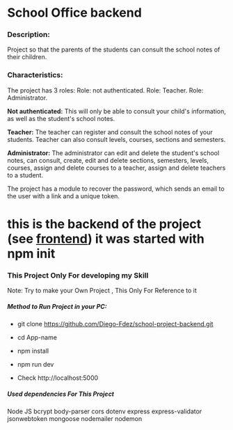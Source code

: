 # School Office backend

### Description:

Project so that the parents of the students can consult the school notes of their children.

### Characteristics:

The project has 3 roles:
Role: not authenticated.
Role: Teacher.
Role: Administrator.

<strong>Not authenticated:</strong> This will only be able to consult your child's information, as well as the student's school notes.

<strong>Teacher:</strong> The teacher can register and consult the school notes of your students. Teacher can also consult levels, courses, sections and semesters.

<strong>Administrator:</strong> The administrator can edit and delete the student's school notes, can consult, create, edit and delete sections, semesters, levels, courses, assign and delete courses to a teacher, assign and delete teachers to a student.

The project has a module to recover the password, which sends an email to the user with a link and a unique token.

# this is the backend of the project (see [frontend](https://github.com/Diego-Fdez/school-app 'frontend')) it was started with npm init

### This Project Only For developing my Skill

Note: Try to make your Own Project , This Only For Reference to it

##### Method to Run Project in your PC:

- git clone https://github.com/Diego-Fdez/school-project-backend.git

- cd App-name

- npm install

- npm run dev

- Check http://localhost:5000

##### Used dependencies For This Project

Node JS
bcrypt
body-parser
cors
dotenv
express
express-validator
jsonwebtoken
mongoose
nodemailer
nodemon
